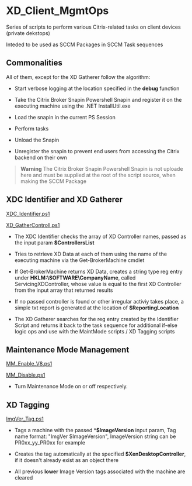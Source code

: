 # XD_Client_MgmtOps

Series of scripts to perform various Citrix-related tasks on client devices (private dekstops)

Inteded to be used as SCCM Packages in SCCM Task sequences


## Commonalities

All of them, except for the XD Gatherer follow the algorithm:

+ Start verbose logging at the location specified in the **debug** function

+ Take the Citrix Broker Snapin Powershell Snapin and register it on the executing machine using the .NET InstallUtil.exe

+ Load the snapin in the current PS Session

+ Perform tasks

+ Unload the Snapin 

+ Unregister the snapin to prevent end users from accessing the Citrix backend on their own


>**Warning**
>The Citrix Broker Snapin Powershell Snapin is not uploade here and must be supplied at the root of the script source, when making the SCCM Package

## XDC Identifier and XD Gatherer

[XDC_Identifier.ps1](https://github.com/hhusseinoff/XD_Client_MgmtOps/blob/main/XDC_Identifier/XDC_Identifier.ps1)

[XD_GatherControll.ps1](https://github.com/hhusseinoff/XD_Client_MgmtOps/blob/main/XD_GatherController/XD_GatherControll.ps1)

+ The XDC Identifier checks the array of XD Controller names, passed as the input param **$ControllersList**

+ Tries to retrieve XD Data at each of them using the name of the executing machine via the Get-BrokerMachine cmdlet

+ If Get-BrokerMachine returns XD Data, creates a string type reg entry under **HKLM:\SOFTWARE\CompanyName**, called ServicingXDController, whose value is equal to the first XD Controller from the input array that returned results

+ If no passed controller is found or other irregular activiy takes place, a simple txt report is generated at the location of **$ReportingLocation**


+ The XD Gatherer searches for the reg entry created by the Identifier Script and returns it back to the task sequence for additional if-else logic ops and use with the MaintMode scripts / XD Tagging scripts


## Maintenance Mode Management

[MM_Enable_V8.ps1](https://github.com/hhusseinoff/XD_Client_MgmtOps/blob/main/MaintMode_Management/MM_Enable_V8.ps1)

[MM_Disable.ps1](https://github.com/hhusseinoff/XD_Client_MgmtOps/blob/main/MaintMode_Management/MM_Disable.ps1)

+ Turn Maintenance Mode on or off respectively.

## XD Tagging

[ImgVer_Tag.ps1](https://github.com/hhusseinoff/XD_Client_MgmtOps/blob/main/XD_ImgVerTag/ImgVer_Tag.ps1)

+ Tags a machine with the passed ***$ImageVersion** input param, Tag name format: "ImgVer $ImageVersion", ImageVersion string can be PR0xx_yy_PR0xx for example

+ Creates the tag automatically at the specified **$XenDesktopController**, if it doesn't already exist as an object there

+ All previous **lower** Image Version tags associated with the machine are cleared
